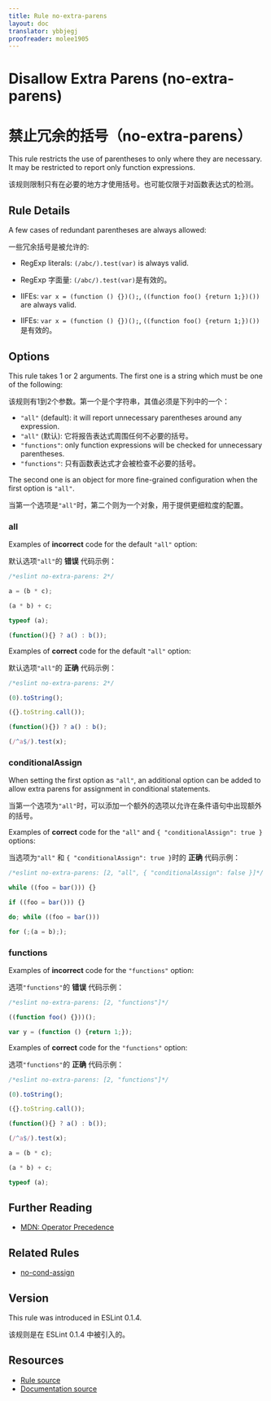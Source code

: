 ```yaml
---
title: Rule no-extra-parens
layout: doc
translator: ybbjegj
proofreader: molee1905
---
```

<!-- Note: No pull requests accepted for this file. See README.md in the root directory for details. -->

# Disallow Extra Parens (no-extra-parens)

# 禁止冗余的括号（no-extra-parens）

This rule restricts the use of parentheses to only where they are necessary. It may be restricted to report only function expressions.

该规则限制只有在必要的地方才使用括号。也可能仅限于对函数表达式的检测。

## Rule Details

A few cases of redundant parentheses are always allowed:

一些冗余括号是被允许的:

* RegExp literals: `(/abc/).test(var)` is always valid.
* RegExp 字面量: `(/abc/).test(var)`是有效的。

* IIFEs: `var x = (function () {})();`, `((function foo() {return 1;})())` are always valid.
* IIFEs: `var x = (function () {})();`, `((function foo() {return 1;})())`是有效的。

## Options

This rule takes 1 or 2 arguments. The first one is a string which must be one of the following:

该规则有1到2个参数。第一个是个字符串，其值必须是下列中的一个：

* `"all"` (default): it will report unnecessary parentheses around any expression.
* `"all"` (默认): 它将报告表达式周围任何不必要的括号。
* `"functions"`: only function expressions will be checked for unnecessary parentheses.
* `"functions"`: 只有函数表达式才会被检查不必要的括号。

The second one is an object for more fine-grained configuration when the first option is `"all"`.

当第一个选项是`"all"`时，第二个则为一个对象，用于提供更细粒度的配置。

### all

Examples of **incorrect** code for the default `"all"` option:

默认选项`"all"`的 **错误** 代码示例：

```js
/*eslint no-extra-parens: 2*/

a = (b * c);

(a * b) + c;

typeof (a);

(function(){} ? a() : b());
```

Examples of **correct** code for the default `"all"` option:

默认选项`"all"`的 **正确** 代码示例：

```js
/*eslint no-extra-parens: 2*/

(0).toString();

({}.toString.call());

(function(){}) ? a() : b();

(/^a$/).test(x);
```

### conditionalAssign

When setting the first option as `"all"`, an additional option can be added to allow extra parens for assignment in conditional statements.

当第一个选项为`"all"`时，可以添加一个额外的选项以允许在条件语句中出现额外的括号。

Examples of **correct** code for the `"all"` and `{ "conditionalAssign": true }` options:

当选项为`"all"` 和 `{ "conditionalAssign": true }`时的 **正确** 代码示例：

```js
/*eslint no-extra-parens: [2, "all", { "conditionalAssign": false }]*/

while ((foo = bar())) {}

if ((foo = bar())) {}

do; while ((foo = bar()))

for (;(a = b););
```

### functions

Examples of **incorrect** code for the `"functions"` option:

选项`"functions"`的 **错误** 代码示例：

```js
/*eslint no-extra-parens: [2, "functions"]*/

((function foo() {}))();

var y = (function () {return 1;});
```

Examples of **correct** code for the `"functions"` option:

选项`"functions"`的 **正确** 代码示例：

```js
/*eslint no-extra-parens: [2, "functions"]*/

(0).toString();

({}.toString.call());

(function(){} ? a() : b());

(/^a$/).test(x);

a = (b * c);

(a * b) + c;

typeof (a);
```


## Further Reading

* [MDN: Operator Precedence](https://developer.mozilla.org/en-US/docs/Web/JavaScript/Reference/Operators/Operator_Precedence)

## Related Rules

* [no-cond-assign](no-cond-assign)

## Version

This rule was introduced in ESLint 0.1.4.

该规则是在 ESLint 0.1.4 中被引入的。

## Resources

* [Rule source](https://github.com/eslint/eslint/tree/master/lib/rules/no-extra-parens.js)
* [Documentation source](https://github.com/eslint/eslint/tree/master/docs/rules/no-extra-parens.md)
